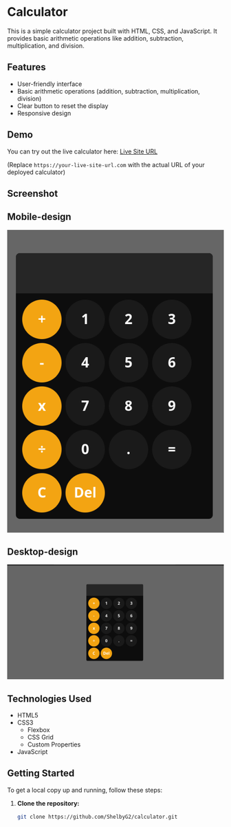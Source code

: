 # Calculator

This is a simple calculator project built with HTML, CSS, and JavaScript. It provides basic arithmetic operations like addition, subtraction, multiplication, and division.

## Features

- User-friendly interface
- Basic arithmetic operations (addition, subtraction, multiplication, division)
- Clear button to reset the display
- Responsive design

## Demo

You can try out the live calculator here: [Live Site URL](https://your-live-site-url.com)

(Replace `https://your-live-site-url.com` with the actual URL of your deployed calculator)

## Screenshot
## Mobile-design

![Calculator Screenshot](./images/mobile-design.png)
## Desktop-design
![Calculator Screenshot](./images/desktop-design.png)
## Technologies Used

- HTML5
- CSS3
  - Flexbox
  - CSS Grid
  - Custom Properties
- JavaScript

## Getting Started

To get a local copy up and running, follow these steps:

1. **Clone the repository:**
   ```bash
   git clone https://github.com/ShelbyG2/calculator.git
   ```
